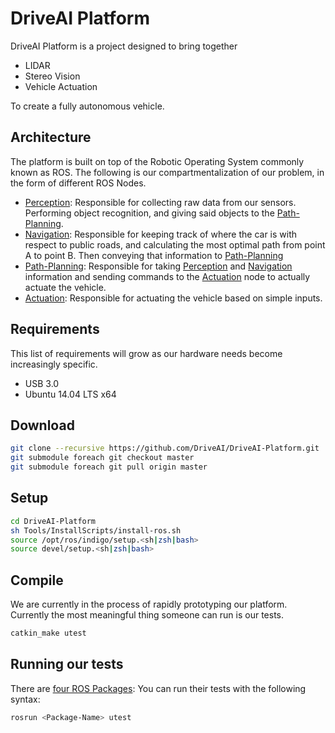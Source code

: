 # DriveAI Platform

DriveAI Platform is a project designed to bring together

* LIDAR
* Stereo Vision
* Vehicle Actuation

To create a fully autonomous vehicle.

## Architecture
The platform is built on top of the Robotic Operating System commonly known as ROS.
The following is our compartmentalization of our problem, in the form of different ROS Nodes.

* [Perception](https://github.com/DriveAI/Perception): Responsible for collecting raw data from our sensors. Performing object recognition, and giving said objects to the [Path-Planning](https://github.com/DriveAI/Path-Planning).
* [Navigation](https://github.com/DriveAI/Navigation): Responsible for keeping track of where the car is with respect to public roads, and calculating the most optimal path from point A to point B. Then conveying that information to [Path-Planning](https://github.com/DriveAI/Path-Planning)
* [Path-Planning](https://github.com/DriveAI/Path-Planning): Responsible for taking [Perception](https://github.com/DriveAI/Perception) and [Navigation](https://github.com/DriveAI/Navigation) information and sending commands to the [Actuation](https://github.com/DriveAI/Actuation) node to actually actuate the vehicle.
* [Actuation](https://github.com/DriveAI/Actuation): Responsible for actuating the vehicle based on simple inputs.

## Requirements
This list of requirements will grow as our hardware needs become increasingly specific.
* USB 3.0
* Ubuntu 14.04 LTS x64

## Download
```bash
git clone --recursive https://github.com/DriveAI/DriveAI-Platform.git
git submodule foreach git checkout master
git submodule foreach git pull origin master
```

## Setup
```bash
cd DriveAI-Platform
sh Tools/InstallScripts/install-ros.sh
source /opt/ros/indigo/setup.<sh|zsh|bash>
source devel/setup.<sh|zsh|bash>
```

## Compile
We are currently in the process of rapidly prototyping our platform. Currently the most meaningful thing someone can run is our tests.
```bash
catkin_make utest
```

## Running our tests
There are [four ROS Packages](https://github.com/DriveAI/DriveAI-Platform/tree/adding-readme#architecture):
You can run their tests with the following syntax:
```bash
rosrun <Package-Name> utest
```
